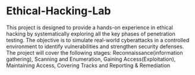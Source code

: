 # Ethical-Hacking-Lab
This project is designed to provide a hands-on experience in ethical hacking by systematically exploring all the key phases of penetration testing. The objective is to simulate real-world cyberattacks in a controlled environment to identify vulnerabilities and strengthen security defenses. The project will cover the following stages: Reconnaissance(information gathering), Scanning and Enumeration, Gaining Access(Exploitation), Maintaining Access, Covering Tracks and Reporting & Remediation
